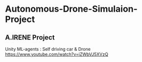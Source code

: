 # Autonomous-Drone-Simulaion-Project
## A.IRENE Project
Unity ML-agents : Self driving car & Drone
<br>
https://www.youtube.com/watch?v=iZWbVJ5XVzQ
